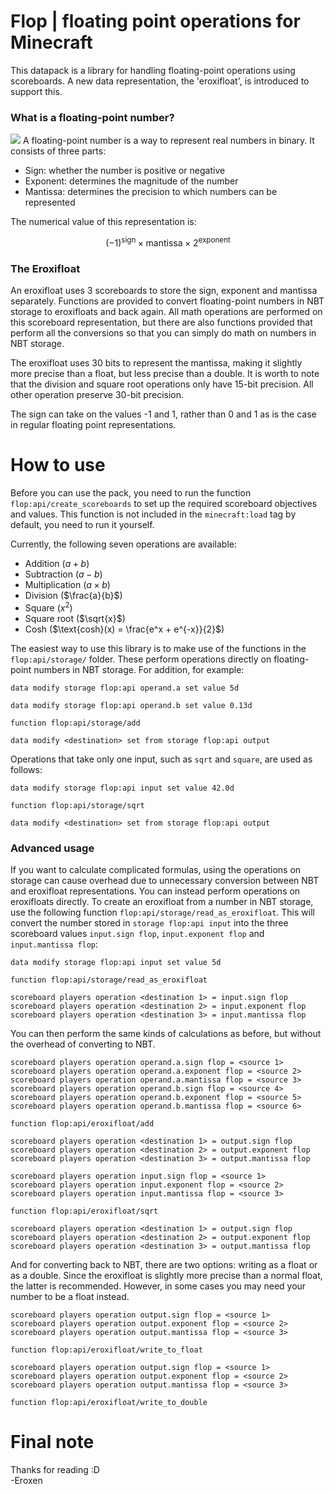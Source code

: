 # Flop | floating point operations for Minecraft
This datapack is a library for handling floating-point operations using scoreboards. A new data representation, the 'eroxifloat', is introduced to support this.

### What is a floating-point number?
<img src="https://media.geeksforgeeks.org/wp-content/uploads/Single-Precision-IEEE-754-Floating-Point-Standard.jpg">
A floating-point number is a way to represent real numbers in binary. It consists of three parts:

- Sign: whether the number is positive or negative
- Exponent: determines the magnitude of the number
- Mantissa: determines the precision to which numbers can be represented

The numerical value of this representation is:

$$(-1)^\text{sign} \times \text{mantissa} \times 2^\text{exponent} $$

### The Eroxifloat
An eroxifloat uses 3 scoreboards to store the sign, exponent and mantissa separately. Functions are provided to convert floating-point numbers in NBT storage to eroxifloats and back again. All math operations are performed on this scoreboard representation, but there are also functions provided that perform all the conversions so that you can simply do math on numbers in NBT storage.

The eroxifloat uses 30 bits to represent the mantissa, making it slightly more precise than a float, but less precise than a double. It is worth to note that the division and square root operations only have 15-bit precision. All other operation preserve 30-bit precision.

The sign can take on the values -1 and 1, rather than 0 and 1 as is the case in regular floating point representations.

# How to use
Before you can use the pack, you need to run the function `flop:api/create_scoreboards` to set up the required scoreboard objectives and values. This function is not included in the `minecraft:load` tag by default, you need to run it yourself.

Currently, the following seven operations are available:

- Addition ($a + b$)
- Subtraction ($a - b$)
- Multiplication ($a \times b$)
- Division ($\frac{a}{b}$)
- Square ($x^2$)
- Square root ($\sqrt{x}$)
- Cosh ($\text{cosh}(x) = \frac{e^x + e^{-x}}{2}$)

The easiest way to use this library is to make use of the functions in the `flop:api/storage/` folder. These perform operations directly on floating-point numbers in NBT storage. For addition, for example:

```
data modify storage flop:api operand.a set value 5d

data modify storage flop:api operand.b set value 0.13d

function flop:api/storage/add

data modify <destination> set from storage flop:api output
```

Operations that take only one input, such as `sqrt` and `square`, are used as follows:

```
data modify storage flop:api input set value 42.0d

function flop:api/storage/sqrt

data modify <destination> set from storage flop:api output
```

### Advanced usage
If you want to calculate complicated formulas, using the operations on storage can cause overhead due to unnecessary conversion between NBT and eroxifloat representations. You can instead perform operations on eroxifloats directly. To create an eroxifloat from a number in NBT storage, use the following function `flop:api/storage/read_as_eroxifloat`. This will convert the number stored in `storage flop:api input` into the three scoreboard values `input.sign flop`, `input.exponent flop` and `input.mantissa flop`:
```
data modify storage flop:api input set value 5d

function flop:api/storage/read_as_eroxifloat

scoreboard players operation <destination 1> = input.sign flop
scoreboard players operation <destination 2> = input.exponent flop
scoreboard players operation <destination 3> = input.mantissa flop
```

You can then perform the same kinds of calculations as before, but without the overhead of converting to NBT.

```
scoreboard players operation operand.a.sign flop = <source 1>
scoreboard players operation operand.a.exponent flop = <source 2>
scoreboard players operation operand.a.mantissa flop = <source 3>
scoreboard players operation operand.b.sign flop = <source 4>
scoreboard players operation operand.b.exponent flop = <source 5>
scoreboard players operation operand.b.mantissa flop = <source 6>

function flop:api/eroxifloat/add

scoreboard players operation <destination 1> = output.sign flop
scoreboard players operation <destination 2> = output.exponent flop
scoreboard players operation <destination 3> = output.mantissa flop
```

```
scoreboard players operation input.sign flop = <source 1>
scoreboard players operation input.exponent flop = <source 2>
scoreboard players operation input.mantissa flop = <source 3>

function flop:api/eroxifloat/sqrt

scoreboard players operation <destination 1> = output.sign flop
scoreboard players operation <destination 2> = output.exponent flop
scoreboard players operation <destination 3> = output.mantissa flop
```

And for converting back to NBT, there are two options: writing as a float or as a double. Since the eroxifloat is slightly more precise than a normal float, the latter is recommended. However, in some cases you may need your number to be a float instead.
```
scoreboard players operation output.sign flop = <source 1>
scoreboard players operation output.exponent flop = <source 2>
scoreboard players operation output.mantissa flop = <source 3>

function flop:api/eroxifloat/write_to_float
```
```
scoreboard players operation output.sign flop = <source 1>
scoreboard players operation output.exponent flop = <source 2>
scoreboard players operation output.mantissa flop = <source 3>

function flop:api/eroxifloat/write_to_double
```

# Final note
Thanks for reading :D\
-Eroxen
